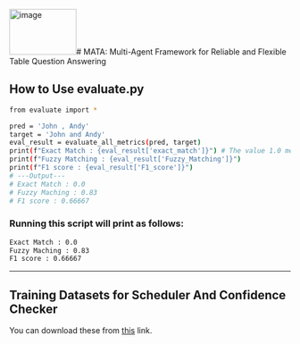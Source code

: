 <img width="120" height="82" alt="image" src="https://github.com/user-attachments/assets/a88b4b10-b154-4306-bfe3-a1c16d91f515" /># MATA: Multi-Agent Framework for Reliable and Flexible Table Question Answering

## How to Use evaluate.py

```bash
from evaluate import *

pred = 'John , Andy'
target = 'John and Andy'
eval_result = evaluate_all_metrics(pred, target)
print(f"Exact Match : {eval_result['exact_match']}") # The value 1.0 means True, and 0.0 means False.
print(f"Fuzzy Matching : {eval_result['Fuzzy_Matching']}")
print(f"F1 score : {eval_result['F1_score']}")
# ---Output---
# Exact Match : 0.0
# Fuzzy Maching : 0.83
# F1 score : 0.66667
```

### Running this script will print as follows:
```bash
Exact Match : 0.0
Fuzzy Maching : 0.83
F1 score : 0.66667
```


----------------

## Training Datasets for Scheduler And Confidence Checker

You can download these from [this](https://drive.google.com/drive/folders/1kAmC_wJxNI-Be9s9Ug77m4phgLI_ZyOR?usp=sharing) link.
